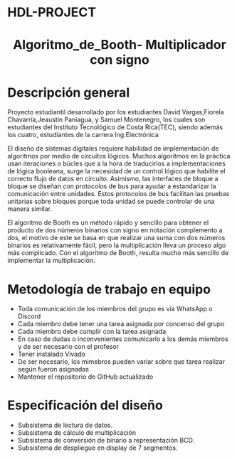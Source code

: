 # HDL-PROJECT
<h1 align="center"> Algoritmo_de_Booth- Multiplicador con signo </h1>

# Descripción general

Proyecto estudiantil desarrollado por los estudiantes David Vargas,Fiorela Chavarría,Jeaustin Paniagua, y Samuel Montenegro, los cuales son estudiantes del Instituto Tecnológico de Costa Rica(TEC), siendo además los cuatro, estudiantes de la carrera Ing.Electrónica

El diseño de sistemas digitales requiere habilidad de implementación de algoritmos por medio de circuitos lógicos. Muchos algoritmos en la práctica usan iteraciones o búcles que a la hora de traducirlos a implementaciones de lógica booleana, surge la necesidad de un control lógico que habilite el correcto flujo de datos en circuito. Asimismo, las interfaces de bloque a bloque se diseñan con protocolos de bus para ayudar a estandarizar la comunicación entre unidades. Estos protocolos de bus facilitan las pruebas unitarias sobre bloques porque toda unidad se puede controlar de una manera similar.

El algoritmo de Booth es un método rápido y sencillo para obtener el producto de dos números binarios con signo en notación complemento a dos, el motivo de este se basa en que realizar una suma con dos números binarios es relativamente fácil, pero la multiplicación lleva un proceso algo más complicado. Con el algoritmo de Booth, resulta mucho más sencillo de implementar la multiplicación. 

# Metodología de trabajo en equipo
- Toda comunicación de los miembros del grupo es vía WhatsApp o Discord
- Cada miembro debe tener una tarea asignada por concenso del grupo
- Cada miembro debe cumplir con la tarea asignada
- En caso de dudas o inconvenientes comunicarlo a los demás miembros y de ser necesario con el profesor
- Tener instalado Vivado
- De ser necesario, los mimebros pueden variar sobre que tarea realizar según fueron asignadas
- Mantener el repositorio de GitHub actualizado

# Especificación del diseño
- Subsistema de lectura de datos.
- Subsistema de cálculo de multiplicación
- Subsistema de conversión de binario a representación BCD.
- Subsistema de despliegue en display de 7 segmentos.
